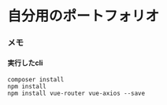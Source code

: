 # 自分用のポートフォリオ

### メモ
#### 実行したcli
~~~
composer install
npm install
npm install vue-router vue-axios --save
~~~

